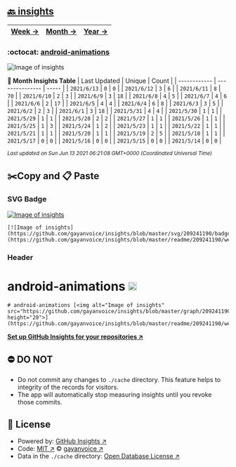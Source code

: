 ## [🔙 insights](https://github.com/gayanvoice/insights)
| [**Week →**](https://github.com/gayanvoice/insights/blob/master/readme/209241190/week.md) | [**Month →**](https://github.com/gayanvoice/insights/blob/master/readme/209241190/month.md) | [**Year →**](https://github.com/gayanvoice/insights/blob/master/readme/209241190/year.md) |
 | ------------ | --------------- | ----- |

### :octocat: [android-animations](https://github.com/gayanvoice/android-animations)
![Image of insights](https://github.com/gayanvoice/insights/blob/master/graph/209241190/large/month.png)

**:calendar: Month Insights Table**
| Last Updated | Unique | Count |
 | ------------ | --------------- | ----- |
 | `2021/6/13` |  `0` | `0` |
 | `2021/6/12` |  `3` | `6` |
 | `2021/6/11` |  `8` | `70` |
 | `2021/6/10` |  `2` | `3` |
 | `2021/6/9` |  `3` | `18` |
 | `2021/6/8` |  `4` | `5` |
 | `2021/6/7` |  `4` | `6` |
 | `2021/6/6` |  `2` | `17` |
 | `2021/6/5` |  `4` | `4` |
 | `2021/6/4` |  `6` | `8` |
 | `2021/6/3` |  `3` | `5` |
 | `2021/6/2` |  `2` | `3` |
 | `2021/6/1` |  `3` | `18` |
 | `2021/5/31` |  `4` | `4` |
 | `2021/5/30` |  `1` | `1` |
 | `2021/5/29` |  `1` | `1` |
 | `2021/5/28` |  `2` | `2` |
 | `2021/5/27` |  `1` | `1` |
 | `2021/5/26` |  `1` | `1` |
 | `2021/5/25` |  `1` | `3` |
 | `2021/5/24` |  `1` | `2` |
 | `2021/5/23` |  `1` | `1` |
 | `2021/5/22` |  `1` | `1` |
 | `2021/5/21` |  `1` | `1` |
 | `2021/5/20` |  `1` | `1` |
 | `2021/5/19` |  `2` | `5` |
 | `2021/5/18` |  `1` | `1` |
 | `2021/5/17` |  `0` | `0` |
 | `2021/5/16` |  `0` | `0` |
 | `2021/5/15` |  `0` | `0` |
 | `2021/5/14` |  `0` | `0` |

<small><i>Last updated on Sun Jun 13 2021 06:21:08 GMT+0000 (Coordinated Universal Time)</i></small>

## ✂️Copy and 📋 Paste
### SVG Badge
[![Image of insights](https://github.com/gayanvoice/insights/blob/master/svg/209241190/badge.svg)](https://github.com/gayanvoice/insights/blob/master/readme/209241190/week.md)
```readme
[![Image of insights](https://github.com/gayanvoice/insights/blob/master/svg/209241190/badge.svg)](https://github.com/gayanvoice/insights/blob/master/readme/209241190/week.md)
```
### Header
# android-animations [<img alt="Image of insights" src="https://github.com/gayanvoice/insights/blob/master/graph/209241190/small/week.png" height="20">](https://github.com/gayanvoice/insights/blob/master/readme/209241190/week.md)
```readme
# android-animations [<img alt="Image of insights" src="https://github.com/gayanvoice/insights/blob/master/graph/209241190/small/week.png" height="20">](https://github.com/gayanvoice/insights/blob/master/readme/209241190/week.md)
```
[**Set up GitHub Insights for your repositories ↗️**](https://github.com/gayanvoice/github-insights)
## ⛔ DO NOT
- Do not commit any changes to `./cache` directory. This feature helps to integrity of the records for visitors.
- The app will automatically stop measuring insights until you revoke those commits.
## 📄 License
- Powered by: [GitHub Insights ↗️](https://github.com/gayanvoice/github-insights)
- Code: [MIT ↗️](./LICENSE) © [gayanvoice ↗️](https://github.com/gayanvoice)
- Data in the `./cache` directory: [Open Database License ↗️](https://opendatacommons.org/licenses/odbl/1-0/)
